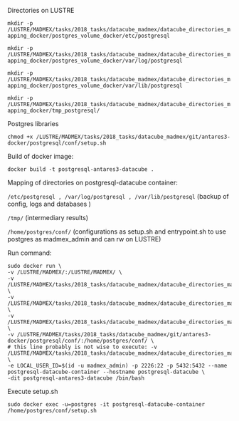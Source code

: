 Directories on LUSTRE

`mkdir -p /LUSTRE/MADMEX/tasks/2018_tasks/datacube_madmex/datacube_directories_mapping_docker/postgres_volume_docker/etc/postgresql`

`mkdir -p /LUSTRE/MADMEX/tasks/2018_tasks/datacube_madmex/datacube_directories_mapping_docker/postgres_volume_docker/var/log/postgresql`

`mkdir -p /LUSTRE/MADMEX/tasks/2018_tasks/datacube_madmex/datacube_directories_mapping_docker/postgres_volume_docker/var/lib/postgresql`

`mkdir -p /LUSTRE/MADMEX/tasks/2018_tasks/datacube_madmex/datacube_directories_mapping_docker/tmp_postgresql/`

Postgres libraries

`chmod +x /LUSTRE/MADMEX/tasks/2018_tasks/datacube_madmex/git/antares3-docker/postgresql/conf/setup.sh`

Build of docker image:

`docker build -t postgresql-antares3-datacube .`

Mapping of directories on postgresql-datacube container:

`/etc/postgresql , /var/log/postgresql , /var/lib/postgresql` (backup of config, logs and databases )

`/tmp/` (intermediary results)

`/home/postgres/conf/` (configurations as setup.sh and entrypoint.sh to use postgres as madmex_admin and can rw on LUSTRE)


Run command:

```
sudo docker run \
-v /LUSTRE/MADMEX/:/LUSTRE/MADMEX/ \
-v /LUSTRE/MADMEX/tasks/2018_tasks/datacube_madmex/datacube_directories_mapping_docker/postgres_volume_docker/etc/postgresql:/etc/postgresql \
-v /LUSTRE/MADMEX/tasks/2018_tasks/datacube_madmex/datacube_directories_mapping_docker/postgres_volume_docker/var/log/postgresql:/var/log/postgresql \
-v /LUSTRE/MADMEX/tasks/2018_tasks/datacube_madmex/datacube_directories_mapping_docker/postgres_volume_docker/var/lib/postgresql:/var/lib/postgresql \
-v /LUSTRE/MADMEX/tasks/2018_tasks/datacube_madmex/git/antares3-docker/postgresql/conf/:/home/postgres/conf/ \
# this line probably is not wise to execute: -v /LUSTRE/MADMEX/tasks/2018_tasks/datacube_madmex/datacube_directories_mapping_docker/tmp_postgresql/:/tmp/ \
-e LOCAL_USER_ID=$(id -u madmex_admin) -p 2226:22 -p 5432:5432 --name postgresql-datacube-container --hostname postgresql-datacube \
-dit postgresql-antares3-datacube /bin/bash
```

Execute setup.sh

`sudo docker exec -u=postgres -it postgresql-datacube-container /home/postgres/conf/setup.sh`
